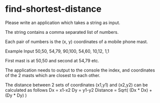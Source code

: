# find-shortest-distance

Please write an application which takes a string as input.

The string contains a comma separated list of numbers.

Each pair of numbers is the (x, y) coordinates of a mobile phone mast.

Example Input
50,50, 54,79, 90,100, 54,60, 10,12, 1,1

First mast is at 50,50 and second at 54,79 etc.

The application needs to output to the console the index, and coordinates of the 2 masts which are closest to each other.

The distance between 2 sets of coordinates (x1,y1) and (x2,y2) can be calculated as follows
Dx = x1-x2
Dy = y1-y2
Distance = Sqrt( (Dx * Dx) + (Dy * Dy) )
